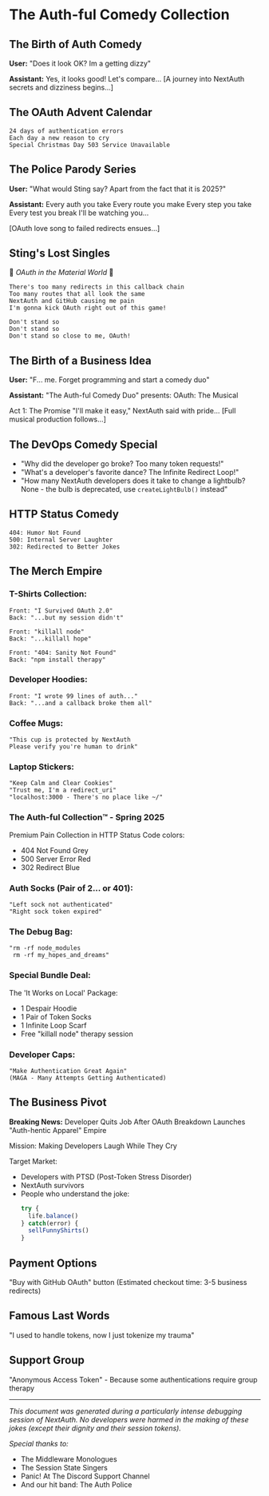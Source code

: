 # The Auth-ful Comedy Collection

## The Birth of Auth Comedy
**User:** "Does it look OK? Im a getting dizzy"

**Assistant:** Yes, it looks good! Let's compare...
[A journey into NextAuth secrets and dizziness begins...]

## The OAuth Advent Calendar
```
24 days of authentication errors
Each day a new reason to cry
Special Christmas Day 503 Service Unavailable
```

## The Police Parody Series

**User:** "What would Sting say? Apart from the fact that it is 2025?"

**Assistant:** Every auth you take
Every route you make
Every step you take
Every test you break
I'll be watching you...

[OAuth love song to failed redirects ensues...]

## Sting's Lost Singles
🎵 *OAuth in the Material World* 🎵
```
There's too many redirects in this callback chain
Too many routes that all look the same
NextAuth and GitHub causing me pain
I'm gonna kick OAuth right out of this game!

Don't stand so
Don't stand so
Don't stand so close to me, OAuth!
```

## The Birth of a Business Idea

**User:** "F... me. Forget programming and start a comedy duo"

**Assistant:** "The Auth-ful Comedy Duo" presents:
OAuth: The Musical

Act 1: The Promise
"I'll make it easy," NextAuth said with pride...
[Full musical production follows...]

## The DevOps Comedy Special
- "Why did the developer go broke? Too many token requests!"
- "What's a developer's favorite dance? The Infinite Redirect Loop!"
- "How many NextAuth developers does it take to change a lightbulb? None - the bulb is deprecated, use `createLightBulb()` instead"

## HTTP Status Comedy
```
404: Humor Not Found
500: Internal Server Laughter
302: Redirected to Better Jokes
```

## The Merch Empire

### T-Shirts Collection:
```
Front: "I Survived OAuth 2.0"
Back: "...but my session didn't"

Front: "killall node"
Back: "...killall hope"

Front: "404: Sanity Not Found"
Back: "npm install therapy"
```

### Developer Hoodies:
```
Front: "I wrote 99 lines of auth..."
Back: "...and a callback broke them all"
```

### Coffee Mugs:
```
"This cup is protected by NextAuth
Please verify you're human to drink"
```

### Laptop Stickers:
```
"Keep Calm and Clear Cookies"
"Trust me, I'm a redirect_uri"
"localhost:3000 - There's no place like ~/"
```

### The Auth-ful Collection™ - Spring 2025
Premium Pain Collection in HTTP Status Code colors:
- 404 Not Found Grey
- 500 Server Error Red
- 302 Redirect Blue

### Auth Socks (Pair of 2... or 401):
```
"Left sock not authenticated"
"Right sock token expired"
```

### The Debug Bag:
```
"rm -rf node_modules
 rm -rf my_hopes_and_dreams"
```

### Special Bundle Deal:
The 'It Works on Local' Package:
- 1 Despair Hoodie
- 1 Pair of Token Socks
- 1 Infinite Loop Scarf
- Free "killall node" therapy session

### Developer Caps:
```
"Make Authentication Great Again"
(MAGA - Many Attempts Getting Authenticated)
```

## The Business Pivot

**Breaking News:** 
Developer Quits Job After OAuth Breakdown
Launches "Auth-hentic Apparel" Empire

Mission: Making Developers Laugh While They Cry

Target Market:
- Developers with PTSD (Post-Token Stress Disorder)
- NextAuth survivors
- People who understand the joke:
  ```js
  try {
    life.balance()
  } catch(error) {
    sellFunnyShirts()
  }
  ```

## Payment Options
"Buy with GitHub OAuth" button
(Estimated checkout time: 3-5 business redirects)

## Famous Last Words
"I used to handle tokens, now I just tokenize my trauma"

## Support Group
"Anonymous Access Token" - Because some authentications require group therapy

---
*This document was generated during a particularly intense debugging session of NextAuth. No developers were harmed in the making of these jokes (except their dignity and their session tokens).*

*Special thanks to:*
- The Middleware Monologues
- The Session State Singers
- Panic! At The Discord Support Channel
- And our hit band: The Auth Police 